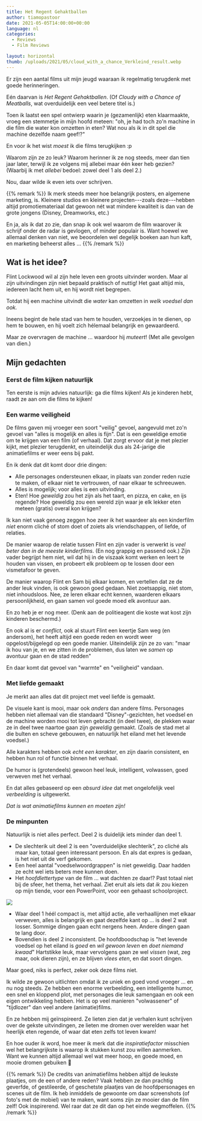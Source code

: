 ```yaml
---
title: Het Regent Gehaktballen
author: tiamopastoor
date: 2021-05-05T14:00:00+00:00
language: nl
categories:
  - Reviews
  - Film Reviews

layout: horizontal
thumb: /uploads/2021/05/cloud_with_a_chance_Verkleind_result.webp
---
```


Er zijn een aantal films uit mijn jeugd waaraan ik regelmatig terugdenk met goede herinneringen.

Eén daarvan is _Het Regent Gehaktballen_. (Of _Cloudy with a Chance of Meatballs_, wat overduidelijk een veel betere titel is.)

Toen ik laatst een spel ontwierp waarin je (gezamenlijk) eten klaarmaakte, vroeg een stemmetje in mijn hoofd meteen: "oh, je had toch zo'n machine in die film die water kon omzetten in eten? Wat nou als ik in dit spel die machine dezelfde naam geef!?"

En voor ik het wist _moest_ ik die films terugkijken :p 

Waarom zijn ze zo leuk? Waarom herinner ik ze nog steeds, meer dan tien jaar later, terwijl ik ze volgens mij allebei maar één keer heb gezien? (Waarbij ik met _allebei_ bedoel: zowel deel 1 als deel 2.)

Nou, daar wilde ik even iets over schrijven. 

{{% remark %}}
Ik merk steeds meer hoe belangrijk posters, en algemene marketing, is. Kleinere studios en kleinere projecten---zoals deze---hebben altijd promotiemateriaal dat gewoon nét wat mindere kwaliteit is dan van de grote jongens (Disney, Dreamworks, etc.) 

En ja, als ik dat zo zie, dan snap ik ook wel waarom de film waarover ik schrijf onder de radar is gevlogen, of minder populair is. Want hoewel we allemaal denken van niet, we beoordelen wel degelijk boeken aan hun kaft, en marketing beheerst alles ...
{{% /remark %}}

## Wat is het idee?

Flint Lockwood wil al zijn hele leven een groots uitvinder worden. Maar al zijn uitvindingen zijn niet bepaald praktisch of nuttig! Het gaat altijd mis, iedereen lacht hem uit, en hij wordt niet begrepen.

Totdat hij een machine uitvindt die _water_ kan omzetten in _welk voedsel dan ook._

Ineens begint de hele stad van hem te houden, verzoekjes in te dienen, op hem te bouwen, en hij voelt zich hélemaal belangrijk en gewaardeerd.

Maar ze overvragen de machine ... waardoor hij _muteert_! (Met alle gevolgen van dien.)

## Mijn gedachten

### Eerst de film kijken natuurlijk

Ten eerste is mijn advies natuurlijk: ga die films kijken! Als je kinderen hebt, raadt ze aan om die films te kijken!

### Een warme veiligheid

De films gaven mij vroeger een soort "veilig" gevoel, aangevuld met zo'n gevoel van "alles is mogelijk en alles is fijn". Dat is een geweldige emotie om te krijgen van een film (of verhaal). Dat zorgt ervoor dat je met plezier kijkt, met plezier terugdenkt, en uiteindelijk dus als 24-jarige die animatiefilms er weer eens bij pakt.

En ik denk dat dit komt door drie dingen:

  * Alle personages ondersteunen elkaar, in plaats van zonder reden ruzie te maken, of elkaar niet te vertrouwen, of naar elkaar te schreeuwen.
  * Alles is mogelijk; voor alles is een uitvinding. 
  * Eten! Hoe _geweldig_ zou het zijn als het taart, en pizza, en cake, en ijs regende? Hoe geweldig zou een wereld zijn waar je elk lekker eten meteen (gratis) overal kon krijgen?

Ik kan niet vaak genoeg zeggen hoe zeer ik het waardeer als een kinderfilm _niet_ enorm cliché of stom doet of zoiets als vriendschappen, of liefde, of relaties.

De manier waarop de relatie tussen Flint en zijn vader is verwerkt is _veel beter dan in de meeste kinderfilms_. (En nog grappig en passend ook.) Zijn vader begrijpt hem niet, wil dat hij in de viszaak komt werken en leert te houden van vissen, en probeert elk probleem op te lossen door een vismetafoor te geven. 

De manier waarop Flint en Sam bij elkaar komen, en vertellen dat ze de ander leuk vinden, is ook gewoon goed gedaan. Niet zoetsappig, niet stom, niet inhoudsloos. Nee, ze leren elkaar echt kennen, waarderen elkaars persoonlijkheid, en gaan samen vol goede moed elk avontuur aan.

En zo heb je er nog meer. (Denk aan de politieagent die koste wat kost zijn kinderen beschermd.)

En ook al is er _conflict_, ook al stuurt Flint een keertje Sam weg (en andersom), het heeft altijd een goede reden en wordt weer opgelost/bijgelegd op een goede manier. Uiteindelijk zijn ze zo van: "maar ik hou van je, en we zitten in de problemen, dus laten we _samen_ op avontuur gaan en de stad redden"

En daar komt dat gevoel van "warmte" en "veiligheid" vandaan.

### Met liefde gemaakt

Je merkt aan alles dat dit project met veel liefde is gemaakt. 

De visuele kant is mooi, maar ook _anders_ dan andere films. Personages hebben niet allemaal van die standaard "Disney"-gezichten, het voedsel en de machine worden mooi tot leven gebracht (in deel twee), de plekken waar ze in deel twee naartoe gaan zijn _geweldig_ gemaakt. (Zoals de stad met al die bulten en scheve gebouwen, en natuurlijk het eiland met het levende voedsel.)

Alle karakters hebben ook _echt een karakter_, en zijn daarin consistent, en hebben hun rol of functie binnen het verhaal.

De humor is (grotendeels) gewoon heel leuk, intelligent, volwassen, goed verweven met het verhaal.

En dat alles gebaseerd op een _absurd idee_ dat met ongelofelijk veel _verbeelding_ is uitgewerkt.

_Dat is wat animatiefilms kunnen en moeten zijn!_

### De minpunten

Natuurlijk is niet alles perfect. Deel 2 is duidelijk iets minder dan deel 1.

  * De slechterik uit deel 2 is een "overduidelijke slechterik", zo cliché als maar kan, totaal geen interessant persoon. En als dat expres is gedaan, is het niet uit de verf gekomen.
  * Een heel aantal "voedselwoordgrappen" is niet geweldig. Daar hadden ze echt wel iets beters mee kunnen doen.
  * Het _hoofdlettertype_ van de film ... wat dachten ze daar!? Past totaal niet bij de sfeer, het thema, het verhaal. Ziet eruit als iets dat _ik_ zou kiezen op mijn tiende, voor een PowerPoint, voor een gehaast schoolproject.

![](/uploads/2021/05/cloudy_title_wide_Verkleind_result.webp) 

  * Waar deel 1 héél compact is, met altijd actie, alle verhaallijnen met elkaar verweven, alles is belangrijk en gaat dezelfde kant op ... is deel 2 wat losser. Sommige dingen gaan echt nergens heen. Andere dingen gaan te lang door.
  * Bovendien is deel 2 inconsistent. De hoofdboodschap is "het levende voedsel op het eiland is _goed_ en _wil gewoon leven_ en _doet niemand kwaad_" Hartstikke leuk, maar vervolgens gaan ze wel _vissen_ (wat, zeg maar, ook dieren zijn), en ze blijven _vlees eten_, en dat soort dingen.

Maar goed, niks is perfect, zeker ook deze films niet.

Ik wilde ze gewoon uitlichten omdat ik ze uniek en goed vond vroeger ... en nu nog steeds. Ze hebben een enorme verbeelding, een intelligente humor, een snel en kloppend plot, met personages die leuk samengaan en ook een eigen ontwikkeling hebben. Het is op veel manieren "volwassener" of "tijdlozer" dan veel andere (animatie)films.

En ze hebben mij geïnspireerd. Ze lieten zien dat je verhalen kunt schrijven over de gekste uitvindingen, ze lieten me dromen over werelden waar het heerlijk eten regende, of waar dat eten zelfs tot leven kwam! 

En hoe ouder ik word, hoe meer ik merk dat die _inspiratiefactor_ misschien wel het belangrijkste is waarop ik stukken kunst zou willen aanmerken. Want we kunnen altijd allemaal wel wat meer hoop, en goede moed, en mooie dromen gebuiken 🙂

{{% remark %}}
De credits van animatiefilms hebben altijd de leukste plaatjes, om de een of andere reden? Vaak hebben ze dan prachtig geverfde, of gestileerde, of geschetste plaatjes van de hoofdpersonages en scenes uit de film. Ik heb inmiddels de gewoonte om daar screenshots (of foto's met de mobiel) van te maken, want soms zijn ze mooier dan de film zelf! Ook inspirerend. Wel raar dat ze dit dan op het einde wegmoffelen.
{{% /remark %}}

 [1]: /uploads/2021/05/cloudy_title_wide_Verkleind_result.webp